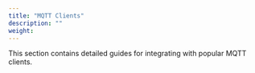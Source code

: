 ```yaml
---
title: "MQTT Clients"
description: ""
weight: 
---
```


This section contains detailed guides for integrating with popular MQTT clients. 

<!--more-->
